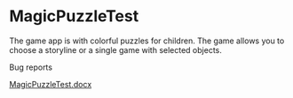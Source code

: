 # MagicPuzzleTest

The game app is with colorful puzzles for children. The game allows you to choose a storyline or a single game with selected objects.


Bug reports

[MagicPuzzleTest.docx](https://github.com/KattyNemka/MagicPuzzleTest/files/7783795/MagicPuzzleTest.docx)





